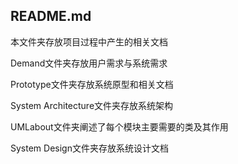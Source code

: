 ## README.md

本文件夹存放项目过程中产生的相关文档

Demand文件夹存放用户需求与系统需求

Prototype文件夹存放系统原型和相关文档

System Architecture文件夹存放系统架构

UMLabout文件夹阐述了每个模块主要需要的类及其作用

System Design文件夹存放系统设计文档

